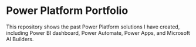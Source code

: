 # Power Platform Portfolio
This repository shows the past Power Platform solutions I have created, including Power BI dashboard, Power Automate, Power Apps, and Microsoft AI Builders.
